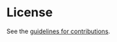 # License

See the
[guidelines for contributions](https://github.com/jwagrunner/internet-draft/blob/main/CONTRIBUTING.md).
